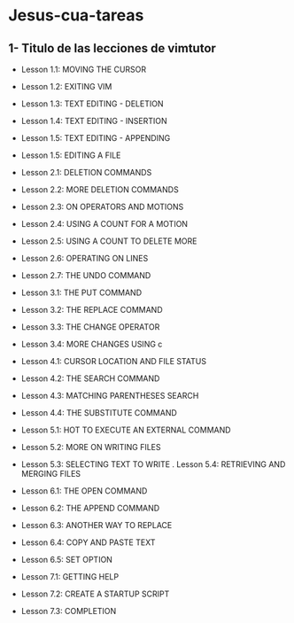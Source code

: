 # Jesus-cua-tareas

## 1- Titulo de las lecciones de vimtutor 

- Lesson 1.1: MOVING THE CURSOR
- Lesson 1.2: EXITING VIM
- Lesson 1.3: TEXT EDITING - DELETION
- Lesson 1.4: TEXT EDITING - INSERTION
- Lesson 1.5: TEXT EDITING - APPENDING
- Lesson 1.5: EDITING A FILE

- Lesson 2.1: DELETION COMMANDS
- Lesson 2.2: MORE DELETION COMMANDS
- Lesson 2.3: ON OPERATORS AND MOTIONS
- Lesson 2.4: USING A COUNT FOR A MOTION
- Lesson 2.5: USING A COUNT TO DELETE MORE
- Lesson 2.6: OPERATING ON LINES
- Lesson 2.7: THE UNDO COMMAND

- Lesson 3.1: THE PUT COMMAND
- Lesson 3.2: THE REPLACE COMMAND
- Lesson 3.3: THE CHANGE OPERATOR
- Lesson 3.4: MORE CHANGES USING c

- Lesson 4.1: CURSOR LOCATION AND FILE STATUS
- Lesson 4.2: THE SEARCH COMMAND
- Lesson 4.3: MATCHING PARENTHESES SEARCH
- Lesson 4.4: THE SUBSTITUTE COMMAND

- Lesson 5.1: HOT TO EXECUTE AN EXTERNAL COMMAND
- Lesson 5.2: MORE ON WRITING FILES
- Lesson 5.3: SELECTING TEXT TO WRITE
. Lesson 5.4: RETRIEVING AND MERGING FILES

- Lesson 6.1: THE OPEN COMMAND
- Lesson 6.2: THE APPEND COMMAND
- Lesson 6.3: ANOTHER WAY TO REPLACE
- Lesson 6.4: COPY AND PASTE TEXT
- Lesson 6.5: SET OPTION 

- Lesson 7.1: GETTING HELP
- Lesson 7.2: CREATE A STARTUP SCRIPT
- Lesson 7.3: COMPLETION
